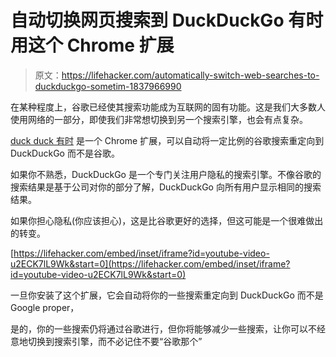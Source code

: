 # 自动切换网页搜索到 DuckDuckGo 有时用这个 Chrome 扩展

> 原文：<https://lifehacker.com/automatically-switch-web-searches-to-duckduckgo-sometim-1837966990>

在某种程度上，谷歌已经使其搜索功能成为互联网的固有功能。这是我们大多数人使用网络的一部分，即使我们非常想切换到另一个搜索引擎，也会有点复杂。



[duck duck 有时](https://chrome.google.com/webstore/detail/duckducksometimes/khbjelepmeiljelecnngalpigkjaoaga?) 是一个 Chrome 扩展，可以自动将一定比例的谷歌搜索重定向到 DuckDuckGo 而不是谷歌。

如果你不熟悉，DuckDuckGo 是一个专门关注用户隐私的搜索引擎。不像谷歌的搜索结果是基于公司对你的部分了解，DuckDuckGo 向所有用户显示相同的搜索结果。

如果你担心隐私(你应该担心)，这是比谷歌更好的选择，但这可能是一个很难做出的转变。

 [https://lifehacker.com/embed/inset/iframe?id=youtube-video-u2ECK7lL9Wk&start=0](https://lifehacker.com/embed/inset/iframe?id=youtube-video-u2ECK7lL9Wk&start=0) 

一旦你安装了这个扩展，它会自动将你的一些搜索重定向到 DuckDuckGo 而不是 Google proper，

是的，你的一些搜索仍将通过谷歌进行，但你将能够减少一些搜索，让你可以不经意地切换到搜索引擎，而不必记住不要“谷歌那个”